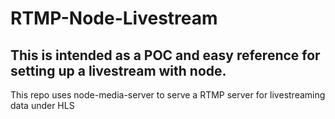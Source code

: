 # RTMP-Node-Livestream

## This is intended as a POC and easy reference for setting up a livestream with node.

This repo uses node-media-server to serve a RTMP server for livestreaming data under HLS
